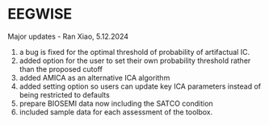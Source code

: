 # EEGWISE
Major updates - Ran Xiao, 5.12.2024 
1. a bug is fixed for the optimal threshold of probability of artifactual IC. 
2. added option for the user to set their own probability threshold rather than the proposed cutoff
3. added AMICA as an alternative ICA algorithm
4. added setting option so users can update key ICA parameters instead of being restricted to defaults 
5. prepare BIOSEMI data now including the SATCO condition
6. included sample data for each assessment of the toolbox.
